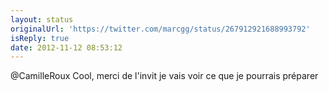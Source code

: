```yaml
---
layout: status
originalUrl: 'https://twitter.com/marcgg/status/267912921688993792'
isReply: true
date: 2012-11-12 08:53:12
---
```


@CamilleRoux Cool, merci de l'invit je vais voir ce que je pourrais préparer
